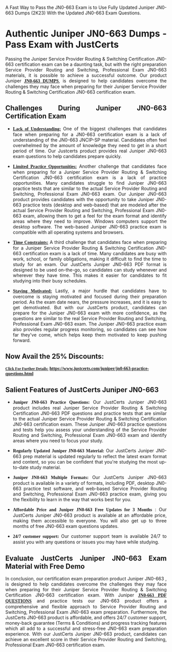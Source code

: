 <p dir="auto" style="text-align: justify;">A Fast Way to Pass the JN0-663 Exam is to Use Fully Updated Juniper JN0-663 Dumps (2K23) With the Updated JN0-663 Exam Questions.</p>

<h1 style="text-align: justify;"><strong>Authentic Juniper JN0-663 Dumps - Pass Exam with JustCerts</strong></h1>

<p style="text-align: justify;">Passing the Juniper Service Provider Routing & Switching Certification JN0-663 certification exam can be a daunting task, but with the right preparation Service Provider Routing and Switching, Professional Exam JN0-663 materials, it is possible to achieve a successful outcome. Our product Juniper <strong><a href="https://www.justcerts.com/juniper/jn0-663-practice-questions.html"><span style="font-family:Georgia,serif;"><u>JN0-663 DUMPS</u></span></a></strong>, is designed to help candidates overcome the challenges they may face when preparing for their Juniper Service Provider Routing & Switching Certification JN0-663 certification exam.</p>

<h2 style="text-align: justify;"><strong>Challenges During Juniper JN0-663 Certification Exam</strong></h2>

<ul>
	<li style="text-align: justify;"><u><span style="font-family:Georgia,serif;"><strong>Lack of Understanding:</strong></span></u> One of the biggest challenges that candidates face when preparing for a JN0-663 certification exam is a lack of understanding of the JN0-663 JNCIP-SP material. Candidates often feel overwhelmed by the amount of knowledge they need to get in a short period of time. Our Justcerts product provides real Juniper JN0-663 exam questions to help candidates prepare quickly.</li>
</ul>

<ul>
	<li style="text-align: justify;"><u><span style="font-family:Georgia,serif;"><strong>Limited Practice Opportunities:</strong></span></u> Another challenge that candidates face when preparing for a Juniper Service Provider Routing & Switching Certification JN0-663 certification exam is a lack of practice opportunities. Many candidates struggle to find Juniper JN0-663 practice tests that are similar to the actual Service Provider Routing and Switching, Professional Exam JN0-663 exam. Our Juniper JN0-663 product provides candidates with the opportunity to take Juniper JN0-663 practice tests (desktop and web-based) that are modeled after the actual Service Provider Routing and Switching, Professional Exam JN0-663 exam, allowing them to get a feel for the exam format and identify areas where they need to improve. Windows computers support the desktop software. The web-based Juniper JN0-663 practice exam is compatible with all operating systems and browsers.</li>
</ul>

<ul>
	<li style="text-align: justify;"><u><span style="font-family:Georgia,serif;"><strong>Time Constraints:</strong></span></u> A third challenge that candidates face when preparing for a Juniper Service Provider Routing & Switching Certification JN0-663 certification exam is a lack of time. Many candidates are busy with work, school, or family obligations, making it difficult to find the time to study for an exam. Our JustCerts Juniper JN0-663 PDF format is designed to be used on-the-go, so candidates can study whenever and wherever they have time. This makes it easier for candidates to fit studying into their busy schedules.</li>
</ul>

<ul>
	<li style="text-align: justify;"><u><span style="font-family:Georgia,serif;"><strong>Staying Motivated:</strong></span></u> Lastly, a major hurdle that candidates have to overcome is staying motivated and focused during their preparation period. As the exam date nears, the pressure increases, and it is easy to get demotivated. But with our JustCerts product, candidates can prepare for the Juniper JN0-663 exam with more confidence, as the questions are similar to the real Service Provider Routing and Switching, Professional Exam JN0-663 exam. The Juniper JN0-663 practice exam also provides regular progress monitoring, so candidates can see how far they've come, which helps keep them motivated to keep pushing forward.</li>
</ul>

<h2 style="text-align: justify;"><strong>Now Avail the 25% Discounts:</strong></h2>

<p><span style="font-size:12px;"><u><span style="font-family:Georgia,serif;"><strong>Click For Further Details:</strong></span></u></span><span style="font-size:14px;"><span style="font-family:Georgia,serif;"><strong> <a href="https://www.justcerts.com/juniper/jn0-663-practice-questions.html">https://www.justcerts.com/juniper/jn0-663-practice-questions.html</a></strong></span></span></p>

<h2 style="text-align: justify;"><strong>Salient Features of JustCerts Juniper JN0-663</strong></h2>

<ul>
	<li style="text-align: justify;"><span style="font-family:Georgia,serif;"><strong>Juniper JN0-663 Practice Questions:</strong></span> Our JustCerts Juniper JN0-663 product includes real Juniper Service Provider Routing & Switching Certification JN0-663 PDF questions and practice tests that are similar to the actual Juniper Service Provider Routing & Switching Certification JN0-663 certification exam. These Juniper JN0-663 practice questions and tests help you assess your understanding of the Service Provider Routing and Switching, Professional Exam JN0-663 exam and identify areas where you need to focus your study.</li>
</ul>

<ul>
	<li style="text-align: justify;"><span style="font-family:Georgia,serif;"><strong>Regularly Updated Juniper JN0-663 Material:</strong></span> Our JustCerts Juniper JN0-663 prep material is updated regularly to reflect the latest exam format and content, so you can be confident that you're studying the most up-to-date study material.</li>
</ul>

<ul>
	<li style="text-align: justify;"><span style="font-family:Georgia,serif;"><strong>Juniper JN0-663 Multiple Formats:</strong></span> Our JustCerts Juniper JN0-663 product is available in a variety of formats, including PDF, desktop JN0-663 practice test software, and web-based Service Provider Routing and Switching, Professional Exam JN0-663 practice exam, giving you the flexibility to learn in the way that works best for you.</li>
</ul>

<ul>
	<li style="text-align: justify;"><span style="font-family:Georgia,serif;"><strong>Affordable Price and Juniper JN0-663 Free Updates for 3 Months</strong></span> : Our JustCerts Juniper JN0-663 product is available at an affordable price, making them accessible to everyone. You will also get up to three months of free JN0-663 exam questions updates.</li>
</ul>

<ul>
	<li style="text-align: justify;"><span style="font-family:Georgia,serif;"><strong>24/7 customer support:</strong></span> Our customer support team is available 24/7 to assist you with any questions or issues you may have while studying.</li>
</ul>

<h2 style="text-align: justify;"><strong>Evaluate JustCerts Juniper JN0-663 Exam Material with Free Demo</strong></h2>

<p style="text-align: justify;">In conclusion, our certification exam preparation product Juniper JN0-663 , is designed to help candidates overcome the challenges they may face when preparing for their Juniper Service Provider Routing & Switching Certification JN0-663 certification exam. With Juniper <a href="https://www.justcerts.com/juniper/jn0-663-practice-questions.html"><u><strong><span style="font-family:Georgia,serif;">JN0-663 PDF QUESTIONS</span></strong></u></a> and practice tests our JN0-663 product offers a comprehensive and flexible approach to Service Provider Routing and Switching, Professional Exam JN0-663 exam preparation. Furthermore, the JustCerts JN0-663 product is affordable, and offers 24/7 customer support, money-back guarantee (Terms & Conditions) and progress tracking features which all add to a successful and stress-free JN0-663 exam preparation experience. With our JustCerts Juniper JN0-663 product, candidates can achieve an excellent score in their Service Provider Routing and Switching, Professional Exam JN0-663 certification exam.</p>
